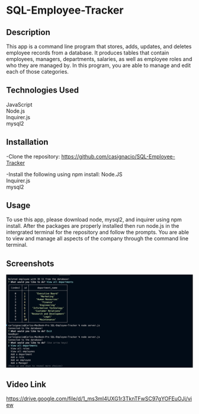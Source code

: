 # SQL-Employee-Tracker

## Description
This app is a command line program that stores, adds, updates, and deletes employee records from a database. It produces tables that contain employees, managers, departments, salaries, as well as employee roles and who they are managed by. In this program, you are able to manage and edit each of those categories.

## Technologies Used

JavaScript <br>
Node.js <br>
Inquirer.js <br>
mysql2 <br>

## Installation

-Clone the repository: https://github.com/casignacio/SQL-Employee-Tracker

-Install the following using npm install:
    Node.JS <br>
    Inquirer.js <br>
    mysql2 <br>

## Usage

To use this app, please download node, mysql2, and inquirer using npm install. After the packages are properly installed then run node.js in the intergrated terminal for the repository and follow the prompts. You are able to view and manage all aspects of the company through the command line terminal.

## Screenshots

![screenshot of app](./assets/images/screenshot.png)

## Video Link

https://drive.google.com/file/d/1_ms3mI4UXG1r3TknTFwSC97gYOFEuOJj/view